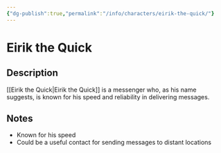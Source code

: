 ```yaml
---
{"dg-publish":true,"permalink":"/info/characters/eirik-the-quick/"}
---
```


# Eirik the Quick

## Description
[[Eirik the Quick\|Eirik the Quick]] is a messenger who, as his name suggests, is known for his speed and reliability in delivering messages.

## Notes
- Known for his speed
- Could be a useful contact for sending messages to distant locations